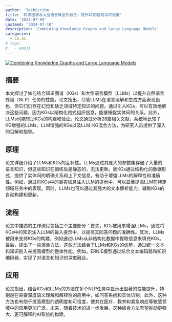 ```yaml
---
author: 'TechScribe'
title: '知识图谱与大型语言模型的融合：提升AI的智能与可信度'
date: '2024-07-09'
Lastmod: '2024-07-10'
description: 'Combining Knowledge Graphs and Large Language Models'
categories:
  - CS.AI
# tags:
#   - emoji
---
```


[![Combining Knowledge Graphs and Large Language Models](https://arxiv-research-1301205113.cos.ap-guangzhou.myqcloud.com/images/2407.06564v1.pdf_0.jpg)](https://arxiv.org/abs/2407.06564v1)

## 摘要

本文探讨了如何结合知识图谱（KGs）和大型语言模型（LLMs）以提升自然语言处理（NLP）任务的性能。论文指出，尽管LLMs在语言理解和生成方面表现出色，但它们仍存在幻觉和缺乏领域特定知识的问题。通过引入KGs，可以有效地解决这些问题，因为KGs以结构化格式组织信息，能够捕捉实体间的关系。此外，LLMs也能辅助KGs的构建和验证。论文通过分析28篇相关文献，系统地比较了KG增强的LLMs、LLM增强的KGs以及LLM-KG混合方法，为研究人员提供了深入的见解和指导。<!--more-->

## 原理

论文详细介绍了LLMs和KGs的互补性。LLMs通过其庞大的参数集存储了大量的语言知识，但这些知识在训练后是静态的，无法更新。而KGs通过结构化的数据形式，提供了实体间的明确关系和上下文信息，有助于增强LLMs的解释性和准确性。例如，通过将KGs中的事实信息注入LLM的提示中，可以显著提高LLM在特定领域任务中的表现。同时，LLMs也可以通过其强大的文本解析能力，辅助KGs的自动构建和更新。

## 流程

论文中描述的工作流程包括三个主要部分：首先，KGs被用来增强LLMs，通过将KGs中的知识注入LLM的输入提示中，以提高其回答问题的准确性。其次，LLMs被用来支持KGs的构建，例如通过LLMs从非结构化数据中提取信息来填充KGs。最后，提出了一些混合方法，这些方法结合了LLMs和KGs的优势，通过统一文本和知识嵌入来提高模型的整体性能。例如，ERNIE模型通过结合文本编码器和知识编码器，实现了对语言和知识的深度融合。

## 应用

论文指出，结合KGs和LLMs的方法在多个NLP任务中显示出显著的性能提升，特别是在需要深度语义理解和解释性的应用中，如问答系统和实体识别。此外，这种方法也有助于提高模型的透明度和可信度，使其在医疗、教育和紧急响应等敏感领域中的应用更加广泛。未来，随着技术的进一步发展，这种结合方法有望推动更强大、更可解释的AI系统的构建。